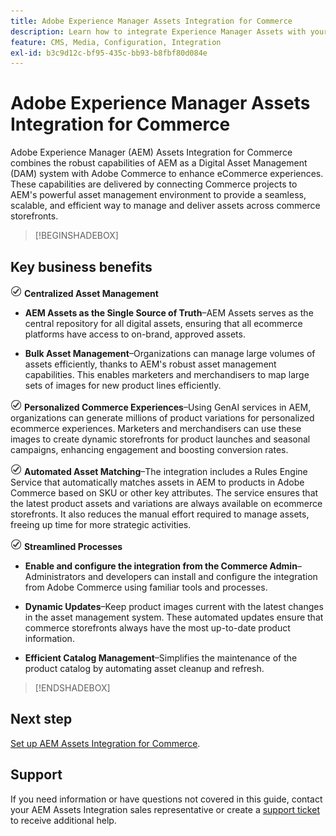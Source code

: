 ```yaml
---
title: Adobe Experience Manager Assets Integration for Commerce
description: Learn how to integrate Experience Manager Assets with your [!DNL Commerce] instance to access to countless media assets for use in your store.
feature: CMS, Media, Configuration, Integration
exl-id: b3c9d12c-bf95-435c-bb93-b8fbf80d084e
---
```

# Adobe Experience Manager Assets Integration for Commerce

Adobe Experience Manager (AEM) Assets Integration for Commerce combines the robust capabilities of AEM as a Digital Asset Management (DAM) system with Adobe Commerce to enhance eCommerce experiences. These capabilities are delivered by connecting Commerce projects to AEM's powerful asset management environment to provide a seamless, scalable, and efficient way to manage and deliver assets across commerce storefronts.

>[!BEGINSHADEBOX]

## Key business benefits

![check](assets/icon-check.png) **Centralized Asset Management**

- **AEM Assets as the Single Source of Truth**–AEM Assets serves as the central repository for all digital assets, ensuring that all ecommerce platforms have access to on-brand, approved assets.

- **Bulk Asset Management**–Organizations can manage large volumes of assets efficiently, thanks to AEM's robust asset management capabilities. This enables marketers and merchandisers to map large sets of images for new product lines efficiently.

![check](assets/icon-check.png) **Personalized Commerce Experiences**–Using GenAI services in AEM, organizations can generate millions of product variations for personalized ecommerce experiences. Marketers and merchandisers can use these images to create dynamic storefronts for product launches and seasonal campaigns, enhancing engagement and boosting conversion rates.

![check](assets/icon-check.png) **Automated Asset Matching**–The integration includes a Rules Engine Service that automatically matches assets in AEM to products in Adobe Commerce based on SKU or other key attributes. The service ensures that the latest product assets and variations are always available on ecommerce storefronts. It also reduces the manual effort required to manage assets, freeing up time for more strategic activities.

![check](assets/icon-check.png) **Streamlined Processes**

- **Enable and configure the integration from the Commerce Admin**–Administrators and developers can install and configure the integration from Adobe Commerce using familiar tools and processes.

- **Dynamic Updates**–Keep product images current with the latest changes in the asset management system. These automated updates ensure that commerce storefronts always have the most up-to-date product information.

- **Efficient Catalog Management**–Simplifies the maintenance of the product catalog by automating asset cleanup and refresh.

>[!ENDSHADEBOX]

## Next step

[Set up AEM Assets Integration for Commerce](aem-assets-onboard.md).

## Support

If you need information or have questions not covered in this guide, contact your AEM Assets Integration sales representative or create a [support ticket](https://experienceleague.adobe.com/docs/commerce-knowledge-base/kb/help-center-guide/magento-help-center-user-guide.html#submit-ticket) to receive additional help.
